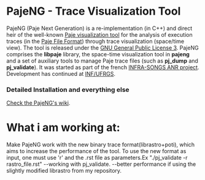 PajeNG - Trace Visualization Tool
==================================

PajeNG (Paje Next Generation) is a re-implementation (in C++) and
direct heir of the well-known [Paje visualization
tool](http://paje.sf.net) for the analysis of execution traces (in the
[Paje File
Format](http://paje.sourceforge.net/download/publication/lang-paje.pdf))
through trace visualization (space/time view).  The tool is released
under the [GNU General Public License
3](http://www.gnu.org/licenses/gpl.html). PajeNG comprises the
__libpaje__ library, the space-time visualization tool in __pajeng__
and a set of auxiliary tools to manage Paje trace files (such as
__pj_dump__ and __pj_validate__). It was started as part of the french
[INFRA-SONGS ANR
project](http://infra-songs.gforge.inria.fr/). Development has
continued at [INF/UFRGS](http://www.inf.ufrgs.br/en/).


### Detailed Installation and everything else

[Check the PajeNG's wiki](https://github.com/schnorr/pajeng/wiki/).


What i am working at:
==================================
Make PajeNG work with the new binary trace format(librastro+poti), which aims to increase the performance of the tool.
To use the new format as input, one must use 'r' and the .rst file as parameters.Ex "./pj_validate -r rastro_file.rst"
--working with pj_validate.
--better performance if using the slightly modified librastro from my repository.


